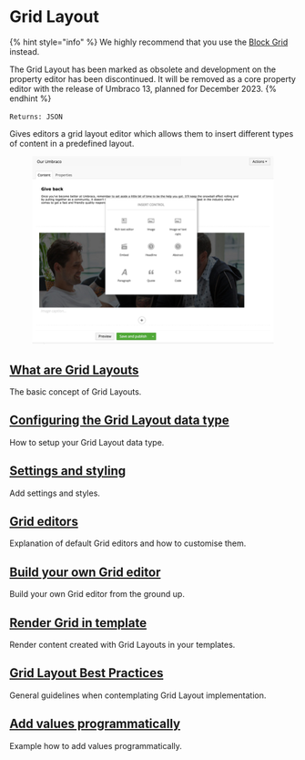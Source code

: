 # Grid Layout

{% hint style="info" %}
We highly recommend that you use the [Block Grid](../block-editor/block-grid-editor.md) instead.

The Grid Layout has been marked as obsolete and development on the property editor has been discontinued. It will be removed as a core property editor with the release of Umbraco 13, planned for December 2023.
{% endhint %}

`Returns: JSON`

Gives editors a grid layout editor which allows them to insert different types of content in a predefined layout.

<figure><img src="../../../../../../../10/umbraco-cms/fundamentals/backoffice/property-editors/built-in-property-editors/grid-layout/Images/editor.png" alt=""><figcaption></figcaption></figure>

## [What are Grid Layouts](what-are-grid-layouts.md)

The basic concept of Grid Layouts.

## [Configuring the Grid Layout data type](configuring-the-grid-layout-datatype.md)

How to setup your Grid Layout data type.

## [Settings and styling](settings-and-styles.md)

Add settings and styles.

## [Grid editors](grid-editors.md)

Explanation of default Grid editors and how to customise them.

## [Build your own Grid editor](build-your-own-editor.md)

Build your own Grid editor from the ground up.

## [Render Grid in template](render-grid-in-template.md)

Render content created with Grid Layouts in your templates.

## [Grid Layout Best Practices](grid-layout-best-practices.md)

General guidelines when contemplating Grid Layout implementation.

## [Add values programmatically](add-value-programmatically.md)

Example how to add values programmatically.
